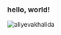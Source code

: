 ### hello, world!
<img src="https://github-readme-streak-stats.herokuapp.com/?user=aliyevakhalida&theme=highcontrast" alt="aliyevakhalida" />

